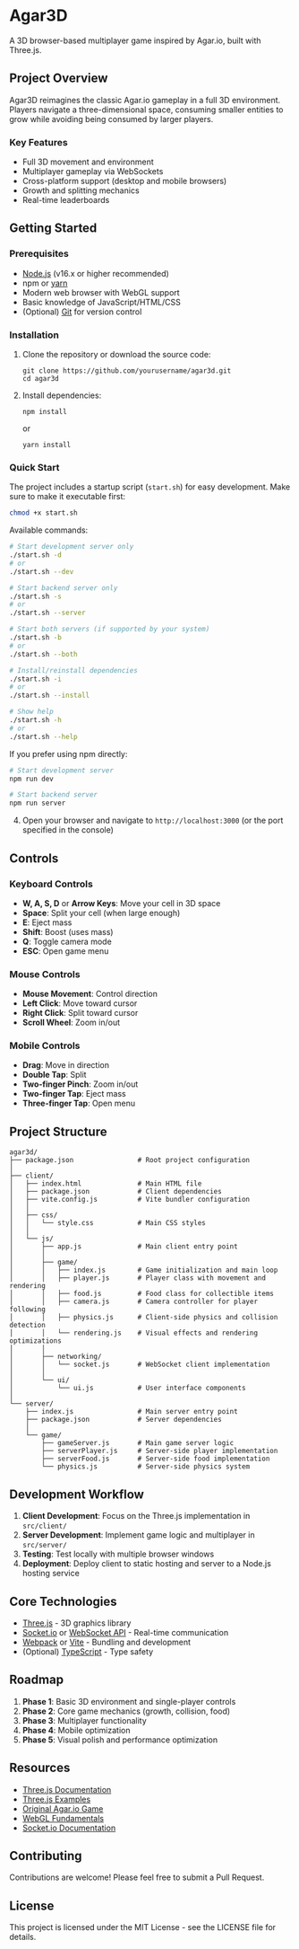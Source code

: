 # Agar3D

A 3D browser-based multiplayer game inspired by Agar.io, built with Three.js.

## Project Overview

Agar3D reimagines the classic Agar.io gameplay in a full 3D environment. Players navigate a three-dimensional space, consuming smaller entities to grow while avoiding being consumed by larger players.

### Key Features

- Full 3D movement and environment
- Multiplayer gameplay via WebSockets
- Cross-platform support (desktop and mobile browsers)
- Growth and splitting mechanics
- Real-time leaderboards

## Getting Started

### Prerequisites

- [Node.js](https://nodejs.org/) (v16.x or higher recommended)
- npm or [yarn](https://yarnpkg.com/)
- Modern web browser with WebGL support
- Basic knowledge of JavaScript/HTML/CSS
- (Optional) [Git](https://git-scm.com/) for version control

### Installation

1. Clone the repository or download the source code:
   ```
   git clone https://github.com/yourusername/agar3d.git
   cd agar3d
   ```

2. Install dependencies:
   ```
   npm install
   ```
   or
   ```
   yarn install
   ```

### Quick Start

The project includes a startup script (`start.sh`) for easy development. Make sure to make it executable first:

```bash
chmod +x start.sh
```

Available commands:

```bash
# Start development server only
./start.sh -d
# or
./start.sh --dev

# Start backend server only
./start.sh -s
# or
./start.sh --server

# Start both servers (if supported by your system)
./start.sh -b
# or
./start.sh --both

# Install/reinstall dependencies
./start.sh -i
# or
./start.sh --install

# Show help
./start.sh -h
# or
./start.sh --help
```

If you prefer using npm directly:

```bash
# Start development server
npm run dev

# Start backend server
npm run server
```

4. Open your browser and navigate to `http://localhost:3000` (or the port specified in the console)

## Controls

### Keyboard Controls
- **W, A, S, D** or **Arrow Keys**: Move your cell in 3D space
- **Space**: Split your cell (when large enough)
- **E**: Eject mass
- **Shift**: Boost (uses mass)
- **Q**: Toggle camera mode
- **ESC**: Open game menu

### Mouse Controls
- **Mouse Movement**: Control direction
- **Left Click**: Move toward cursor
- **Right Click**: Split toward cursor
- **Scroll Wheel**: Zoom in/out

### Mobile Controls
- **Drag**: Move in direction
- **Double Tap**: Split
- **Two-finger Pinch**: Zoom in/out
- **Two-finger Tap**: Eject mass
- **Three-finger Tap**: Open menu

## Project Structure

```
agar3d/
├── package.json                # Root project configuration
│
├── client/
│   ├── index.html              # Main HTML file
│   ├── package.json            # Client dependencies
│   ├── vite.config.js          # Vite bundler configuration
│   │
│   ├── css/
│   │   └── style.css           # Main CSS styles
│   │
│   └── js/
│       ├── app.js              # Main client entry point
│       │
│       ├── game/
│       │   ├── index.js        # Game initialization and main loop
│       │   ├── player.js       # Player class with movement and rendering
│       │   ├── food.js         # Food class for collectible items
│       │   ├── camera.js       # Camera controller for player following
│       │   ├── physics.js      # Client-side physics and collision detection
│       │   └── rendering.js    # Visual effects and rendering optimizations
│       │
│       ├── networking/
│       │   └── socket.js       # WebSocket client implementation
│       │
│       └── ui/
│           └── ui.js           # User interface components
│
└── server/
    ├── index.js                # Main server entry point
    ├── package.json            # Server dependencies
    │
    └── game/
        ├── gameServer.js       # Main game server logic
        ├── serverPlayer.js     # Server-side player implementation
        ├── serverFood.js       # Server-side food implementation
        └── physics.js          # Server-side physics system
```

## Development Workflow

1. **Client Development**: Focus on the Three.js implementation in `src/client/`
2. **Server Development**: Implement game logic and multiplayer in `src/server/`
3. **Testing**: Test locally with multiple browser windows
4. **Deployment**: Deploy client to static hosting and server to a Node.js hosting service

## Core Technologies

- [Three.js](https://threejs.org/) - 3D graphics library
- [Socket.io](https://socket.io/) or [WebSocket API](https://developer.mozilla.org/en-US/docs/Web/API/WebSockets_API) - Real-time communication
- [Webpack](https://webpack.js.org/) or [Vite](https://vitejs.dev/) - Bundling and development
- (Optional) [TypeScript](https://www.typescriptlang.org/) - Type safety

## Roadmap

1. **Phase 1**: Basic 3D environment and single-player controls
2. **Phase 2**: Core game mechanics (growth, collision, food)
3. **Phase 3**: Multiplayer functionality
4. **Phase 4**: Mobile optimization
5. **Phase 5**: Visual polish and performance optimization

## Resources

- [Three.js Documentation](https://threejs.org/docs/)
- [Three.js Examples](https://threejs.org/examples/)
- [Original Agar.io Game](https://agar.io/)
- [WebGL Fundamentals](https://webglfundamentals.org/)
- [Socket.io Documentation](https://socket.io/docs/v4/)

## Contributing

Contributions are welcome! Please feel free to submit a Pull Request.

## License

This project is licensed under the MIT License - see the LICENSE file for details.
